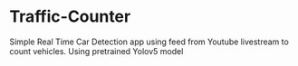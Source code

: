 # Traffic-Counter

Simple Real Time Car Detection app using feed from Youtube livestream to count vehicles.
Using pretrained Yolov5 model